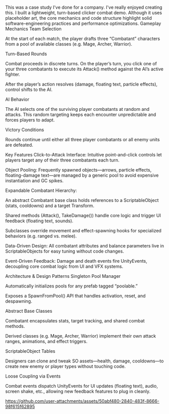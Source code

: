 This was a case study I've done for a company. I've really enjoyed creating this. I built a lightweight, turn-based clicker combat demo. Although it uses placeholder art, the core mechanics and code structure highlight solid software-engineering practices and performance optimizations.
Gameplay Mechanics
Team Selection

At the start of each match, the player drafts three “Combatant” characters from a pool of available classes (e.g. Mage, Archer, Warrior).

Turn-Based Rounds

Combat proceeds in discrete turns. On the player’s turn, you click one of your three combatants to execute its Attack() method against the AI’s active fighter.

After the player’s action resolves (damage, floating text, particle effects), control shifts to the AI.

AI Behavior

The AI selects one of the surviving player combatants at random and attacks. This random targeting keeps each encounter unpredictable and forces players to adapt.

Victory Conditions

Rounds continue until either all three player combatants or all enemy units are defeated.

Key Features
Click-to-Attack Interface: Intuitive point-and-click controls let players target any of their three combatants each turn.

Object Pooling: Frequently spawned objects—arrows, particle effects, floating-damage text—are managed by a generic pool to avoid expensive instantiation and GC spikes.

Expandable Combatant Hierarchy:

An abstract Combatant base class holds references to a ScriptableObject (stats, cooldowns) and a target Transform.

Shared methods (Attack(), TakeDamage()) handle core logic and trigger UI feedback (floating text, sounds).

Subclasses override movement and effect-spawning hooks for specialized behaviors (e.g. ranged vs. melee).

Data-Driven Design: All combatant attributes and balance parameters live in ScriptableObjects for easy tuning without code changes.

Event-Driven Feedback: Damage and death events fire UnityEvents, decoupling core combat logic from UI and VFX systems.

Architecture & Design Patterns
Singleton Pool Manager

Automatically initializes pools for any prefab tagged “poolable.”

Exposes a SpawnFromPool() API that handles activation, reset, and despawning.

Abstract Base Classes

Combatant encapsulates stats, target tracking, and shared combat methods.

Derived classes (e.g. Mage, Archer, Warrior) implement their own attack ranges, animations, and effect triggers.

ScriptableObject Tables

Designers can clone and tweak SO assets—health, damage, cooldowns—to create new enemy or player types without touching code.

Loose Coupling via Events

Combat events dispatch UnityEvents for UI updates (floating text), audio, screen shake, etc., allowing new feedback features to plug in cleanly.



https://github.com/user-attachments/assets/50abf480-2840-483f-8666-98f615f62895


